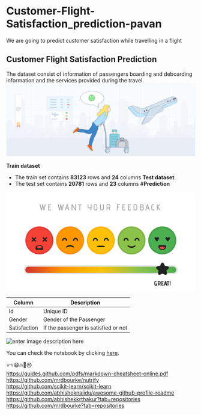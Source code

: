 # Customer-Flight-Satisfaction_prediction-pavan
We are going to predict customer satisfaction while travelling in a flight

## Customer Flight Satisfaction Prediction
The dataset consist of information of passengers boarding and deboarding information and the services provided during the travel.
![enter image description here](https://github.com/Srirama0/Customer-Flight-Satisfaction_prediction-pavan/blob/main/Airline%20satisfaction%20Image1.png?raw=true)

**Train dataset**
- The train set contains **83123** rows and **24** columns
**Test dataset**
- The test set contains **20781** rows and **23** columns
#**Prediction** 

![enter image description here](https://github.com/Srirama0/Customer-Flight-Satisfaction_prediction-pavan/blob/main/Image2.png?raw=true)


|Column|Description  |
|--|--|
|Id|Unique ID|
|Gender|Gender of the Passenger|
|Satisfaction |If the passenger is satisfied or not|

![enter image description here](https://encrypted-tbn0.gstatic.com/images?q=tbn:ANd9GcRJmECIYAxzZRwUqarAuW8uj7UZzonFa6fHTg&usqp=CAU?raw=TRUE)

You can check the notebook by clicking [here](https://github.com/Srirama0/Customer-Flight-Satisfaction_prediction-pavan/blob/main/Flight%20Passenger%20Satisfaction%20Prediction.ipynb).

:star::star::smile::fire::cake::angry:
<br>https://guides.github.com/pdfs/markdown-cheatsheet-online.pdf
<br>https://github.com/mrdbourke/nutrify
<br>https://github.com/scikit-learn/scikit-learn
<br>https://github.com/abhisheknaiidu/awesome-github-profile-readme
<br>https://github.com/abhishekkrthakur?tab=repositories
<br>https://github.com/mrdbourke?tab=repositories
